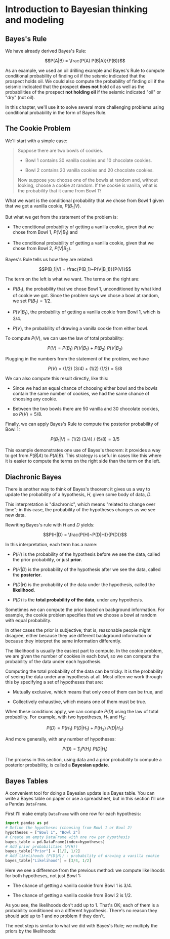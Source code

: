 # Introduction to Bayesian thinking and modeling
## Bayes's Rule

We have already derived Bayes's Rule:

$$P(A|B) = \frac{P(A) P(B|A)}{P(B)}$$

As an example, we used an oil drilling example and Bayes's Rule  to compute conditional probability of finding oil if the seismic indicated that the prospect holds oil. We could also compute the probability of finding oil if the seismic indicated that the prospect **does not** hold oil as well as the probabilities of the prospect **not holding oil** if the seismic indicated "oil" or "dry" (not oil). 

In this chapter, we'll use it to solve several more challenging problems using conditional probability in the form of Bayes Rule.
## The Cookie Problem


We'll start with a simple case:

> Suppose there are two bowls of cookies.
>
> * Bowl 1 contains 30 vanilla cookies and 10 chocolate cookies. 
>
> * Bowl 2 contains 20 vanilla cookies and 20 chocolate cookies.
>
> Now suppose you choose one of the bowls at random and, without looking, choose a cookie at random. If the cookie is vanilla, what is the probability that it came from Bowl 1?

What we want is the conditional probability that we chose from Bowl 1 given that we got a vanilla cookie, $P(B_1 | V)$.

But what we get from the statement of the problem is:

* The conditional probability of getting a vanilla cookie, given that we chose from Bowl 1, $P(V | B_1)$ and

* The conditional probability of getting a vanilla cookie, given that we chose from Bowl 2, $P(V | B_2)$.

Bayes's Rule tells us how they are related:

$$P(B_1|V) = \frac{P(B_1)~P(V|B_1)}{P(V)}$$

The term on the left is what we want. The terms on the right are:

-   $P(B_1)$, the probability that we chose Bowl 1,
    unconditioned by what kind of cookie we got. 
    Since the problem says we chose a bowl at random, 
    we set $P(B_1) = 1/2$.

-   $P(V|B_1)$, the probability of getting a vanilla cookie
    from Bowl 1, which is 3/4.

-   $P(V)$, the probability of drawing a vanilla cookie from
    either bowl. 

To compute $P(V)$, we can use the law of total probability:

$$P(V) = P(B_1)~P(V|B_1) ~+~ P(B_2)~P(V|B_2)$$

Plugging in the numbers from the statement of the problem, we have

$$P(V) = (1/2)~(3/4) ~+~ (1/2)~(1/2) = 5/8$$

We can also compute this result directly, like this: 

* Since we had an equal chance of choosing either bowl and the bowls contain the same number of cookies, we had the same chance of choosing any cookie. 

* Between the two bowls there are 50 vanilla and 30 chocolate cookies, so $P(V) = 5/8$.

Finally, we can apply Bayes's Rule to compute the posterior probability of Bowl 1:

$$P(B_1|V) = (1/2)~(3/4)~/~(5/8) = 3/5$$

This example demonstrates one use of Bayes's theorem: it provides a
way to get from $P(B|A)$ to $P(A|B)$. 
This strategy is useful in cases like this where it is easier to compute the terms on the right side than the term on the left.

## Diachronic Bayes

There is another way to think of Bayes's theorem: it gives us a way to
update the probability of a hypothesis, $H$, given some body of data, $D$.

This interpretation is "diachronic", which means "related to change over time"; in this case, the probability of the hypotheses changes as we see new data.

Rewriting Bayes's rule with $H$ and $D$ yields:

$$P(H|D) = \frac{P(H)~P(D|H)}{P(D)}$$

In this interpretation, each term has a name:

-  $P(H)$ is the probability of the hypothesis before we see the data, called the prior probability, or just **prior**.

-  $P(H|D)$ is the probability of the hypothesis after we see the data, called the **posterior**.

-  $P(D|H)$ is the probability of the data under the hypothesis, called the **likelihood**.

-  $P(D)$ is the **total probability of the data**, under any hypothesis.

Sometimes we can compute the prior based on background information. For example, the cookie problem specifies that we choose a bowl at random with equal probability.

In other cases the prior is subjective; that is, reasonable people might disagree, either because they use different background information or because they interpret the same information differently.

The likelihood is usually the easiest part to compute. In the cookie
problem, we are given the number of cookies in each bowl, so we can compute the probability of the data under each hypothesis.

Computing the total probability of the data can be tricky. 
It is the probability of seeing the data under any hypothesis at all. 
Most often we work through this by specifying a set of hypotheses that
are:

* Mutually exclusive, which means that only one of them can be true, and

* Collectively exhaustive, which means one of them must be true.

When these conditions apply, we can compute $P(D)$ using the law of total probability.  For example, with two hypotheses, $H_1$ and $H_2$:

$$P(D) = P(H_1)~P(D|H_1) + P(H_2)~P(D|H_2)$$

And more generally, with any number of hypotheses:

$$P(D) = \sum_i P(H_i)~P(D|H_i)$$

The process in this section, using data and a prior probability to compute a posterior probability, is called a **Bayesian update**.

## Bayes Tables

A convenient tool for doing a Bayesian update is a Bayes table.
You can write a Bayes table on paper or use a spreadsheet, but in this section I'll use a Pandas `DataFrame`.

First I'll make empty `DataFrame` with one row for each hypothesis:


```python
import pandas as pd
# Define the hypotheses (choosing from Bowl 1 or Bowl 2)
hypotheses = ["Bowl 1", "Bowl 2"]
# Create an empty DataFrame with one row per hypothesis
bayes_table = pd.DataFrame(index=hypotheses)
# Add prior probabilities (P(H))
bayes_table["Prior"] = [1/2, 1/2]
# Add likelihoods (P(D|H)) - probability of drawing a vanilla cookie
bayes_table["Likelihood"] = [3/4, 1/2]

```

Here we see a difference from the previous method: we compute likelihoods for both hypotheses, not just Bowl 1:

* The chance of getting a vanilla cookie from Bowl 1 is 3/4.

* The chance of getting a vanilla cookie from Bowl 2 is 1/2.

As you see, the likelihoods don't add up to 1.  That's OK; each of them is a probability conditioned on a different hypothesis.
There's no reason they should add up to 1 and no problem if they don't.

The next step is similar to what we did with Bayes's Rule; we multiply the priors by the likelihoods: